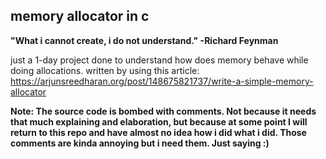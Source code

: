 ## memory allocator in c

**"What i cannot create, i do not understand." -Richard Feynman**


just a 1-day project done to understand how does memory behave while doing allocations.
written by using this article: https://arjunsreedharan.org/post/148675821737/write-a-simple-memory-allocator


__Note: The source code is bombed with comments. Not because it needs that much explaining and elaboration, but because at some point I will return to this repo and have almost no idea how i did what i did. Those comments are kinda annoying but i need them. Just saying :)__



